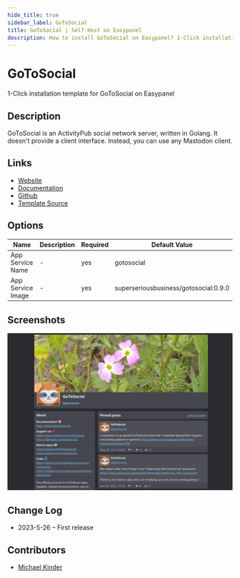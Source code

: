 ```yaml
---
hide_title: true
sidebar_label: GoToSocial
title: GoToSocial | Self-Host on Easypanel
description: How to install GoToSocial on Easypanel? 1-Click installation template for GoToSocial on Easypanel
---
```


<!-- generated -->

# GoToSocial

1-Click installation template for GoToSocial on Easypanel

## Description

GoToSocial is an ActivityPub social network server, written in Golang. It doesn&#39;t provide a client interface. Instead, you can use any Mastodon client.

## Links

- [Website](https://gotosocial.org/)
- [Documentation](https://docs.gotosocial.org/en/latest/)
- [Github](https://github.com/superseriousbusiness/gotosocial/)
- [Template Source](https://github.com/easypanel-io/templates/tree/main/templates/gotosocial)

## Options

Name | Description | Required | Default Value
-|-|-|-
App Service Name | - | yes | gotosocial
App Service Image | - | yes | superseriousbusiness/gotosocial:0.9.0

## Screenshots

![GoToSocial Screenshot](./assets/screenshot.png)

## Change Log

- 2023-5-26 – First release

## Contributors

- [Michael Kinder](https://github.com/ressonix)
